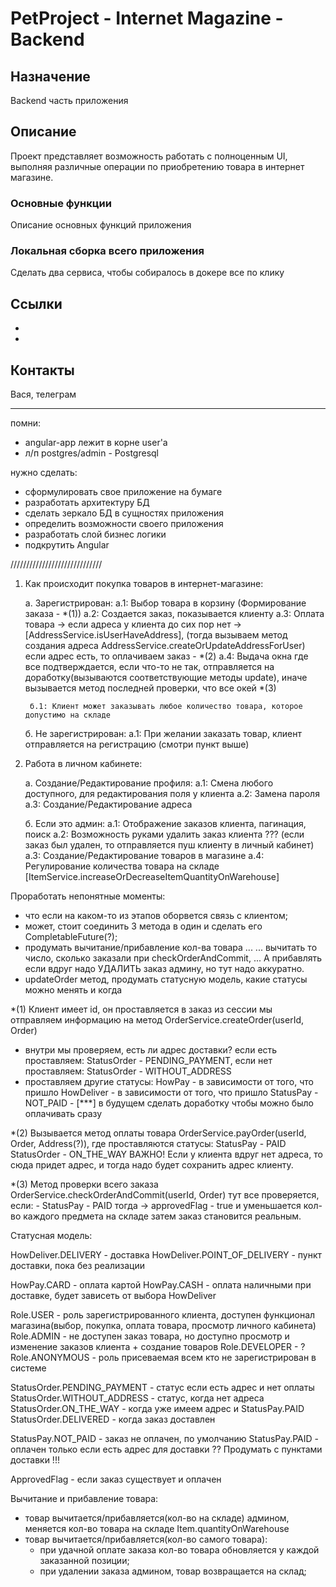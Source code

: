 # PetProject - Internet Magazine - Backend

## Назначение
Backend часть приложения

## Описание
Проект представляет возможность работать с полноценным UI, 
выполняя различные операции по приобретению товара в интернет магазине.

### Основные функции
Описание основных функций приложения

### Локальная сборка всего приложения
Сделать два сервиса, чтобы собиралось в докере все по клику

## Ссылки
*
*

## Контакты
Вася, телеграм


--------------------------------------
помни: 
- angular-app лежит в корне user'a
- л/п postgres/admin - Postgresql

нужно сделать: 

- сформулировать свое приложение на бумаге
- разработать архитектуру БД
- сделать зеркало БД в сущностях приложения
- определить возможности своего приложения
- разработать слой бизнес логики
- подкрутить Angular


/////////////////////////////

1. Как происходит покупка товаров в интернет-магазине:
   
    а. Зарегистрирован:
        а.1: Выбор товара в корзину (Формирование заказа - *(1))
        а.2: Создается заказ, показывается клиенту
        а.3: Оплата товара -> 
                если адреса у клиента до сих пор нет -> [AddressService.isUserHaveAddress],
                (тогда вызываем метод создания адреса AddressService.createOrUpdateAddressForUser)
                если адрес есть, то оплачиваем заказ - *(2)
        а.4: Выдача окна где все подтверждается, если что-то не так, 
                отправляется на доработку(вызываются соответствующие методы update), 
                иначе вызывается метод последней проверки, что все окей *(3)
   
        б.1: Клиент может заказывать любое количество товара, которое допустимо на складе

    б. Не зарегистрирован:
        а.1: При желании заказать товар, клиент отправляется на регистрацию (смотри пункт выше)

2. Работа в личном кабинете:
    
    а. Создание/Редактирование профиля:
        а.1: Смена любого доступного, для редактирования поля у клиента
        а.2: Замена пароля
        а.3: Создание/Редактирование адреса
   
    б. Если это админ:
        а.1: Отображение заказов клиента, пагинация, поиск
        а.2: Возможность руками удалить заказ клиента  ??? (если заказ был удален, то отправляется пуш клиенту в личный кабинет)
        а.3: Создание/Редактирование товаров в магазине
        а.4: Регулирование количества товара на складе [ItemService.increaseOrDecreaseItemQuantityOnWarehouse]



Проработать непонятные моменты:
- что если на каком-то из этапов оборвется связь с клиентом;
- может, стоит соединить 3 метода в один и сделать его CompletableFuture(?);
- продумать вычитание/прибавление кол-ва товара ...
 ... вычитать то число, сколько заказали при checkOrderAndCommit,
  ...  А прибавлять если вдруг надо УДАЛИТЬ заказ админу, но тут надо аккуратно.
 - updateOrder метод, продумать статусную модель, какие статусы можно менять и когда


*(1) 
Клиент имеет id, он проставляется в заказ из сессии
мы отправляем информацию на метод OrderService.createOrder(userId, Order)
- внутри мы проверяем, есть ли адрес доставки? 
    если есть проставляем:
        StatusOrder - PENDING_PAYMENT,
    если нет проставляем:
        StatusOrder - WITHOUT_ADDRESS
- проставляем другие статусы:
    HowPay - в зависимости от того, что пришло
    HowDeliver - в зависимости от того, что пришло
    StatusPay - NOT_PAID - [***] в будущем сделать доработку чтобы можно было оплачивать сразу
  
*(2)
Вызывается метод оплаты товара OrderService.payOrder(userId, Order, Address(?)),
где проставляются статусы:
    StatusPay - PAID
    StatusOrder - ON_THE_WAY
ВАЖНО! Если у клиента вдруг нет адреса, то сюда придет адрес, 
        и тогда надо будет сохранить адрес клиенту.

*(3)
Метод проверки всего заказа OrderService.checkOrderAndCommit(userId, Order)
тут все проверяется, если:
            - StatusPay - PAID
        тогда -> approvedFlag - true и уменьшается кол-во каждого предмета на складе
                затем заказ становится реальным.


Статусная модель:

HowDeliver.DELIVERY - доставка
HowDeliver.POINT_OF_DELIVERY - пункт доставки, пока без реализации

HowPay.CARD - оплата картой
HowPay.CASH - оплата наличными при доставке, будет зависеть от выбора HowDeliver

Role.USER - роль зарегистрированного клиента, доступен функционал магазина(выбор, покупка, оплата товара, просмотр личного кабинета)
Role.ADMIN - не доступен заказ товара, но доступно просмотр и изменение заказов клиента + создание товаров
Role.DEVELOPER - ?
Role.ANONYMOUS - роль присеваемая всем кто не зарегистрирован в системе

StatusOrder.PENDING_PAYMENT - статус если есть адрес и нет оплаты
StatusOrder.WITHOUT_ADDRESS - статус, когда нет адреса
StatusOrder.ON_THE_WAY - когда уже имеем адрес и StatusPay.PAID
StatusOrder.DELIVERED - когда заказ доставлен

StatusPay.NOT_PAID - заказ не оплачен, по умолчанию
StatusPay.PAID - оплачен только если есть адрес для доставки ?? Продумать с пунктами доставки !!!

ApprovedFlag - если заказ существует и оплачен

Вычитание и прибавление товара:
- товар вычитается/прибавляется(кол-во на складе) админом, меняется кол-во товара на складе Item.quantityOnWarehouse
- товар вычитается/прибавляется(кол-во самого товара):
    - при удачной оплате заказа кол-во товара обновляется у каждой заказанной позиции;
    - при удалении заказа админом, товар возвращается на склад;

